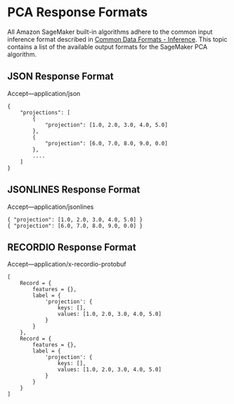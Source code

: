 # PCA Response Formats<a name="PCA-in-formats"></a>

All Amazon SageMaker built\-in algorithms adhere to the common input inference format described in [Common Data Formats \- Inference](https://docs.aws.amazon.com/sagemaker/latest/dg/cdf-inference.html)\. This topic contains a list of the available output formats for the SageMaker PCA algorithm\.

## JSON Response Format<a name="PCA-json"></a>

Accept—application/json

```
{
    "projections": [
        {
            "projection": [1.0, 2.0, 3.0, 4.0, 5.0]
        },
        {
            "projection": [6.0, 7.0, 8.0, 9.0, 0.0]
        },
        ....
    ]
}
```

## JSONLINES Response Format<a name="PCA-jsonlines"></a>

Accept—application/jsonlines

```
{ "projection": [1.0, 2.0, 3.0, 4.0, 5.0] }
{ "projection": [6.0, 7.0, 8.0, 9.0, 0.0] }
```

## RECORDIO Response Format<a name="PCA-recordio"></a>

Accept—application/x\-recordio\-protobuf

```
[
    Record = {
        features = {},
        label = {
            'projection': {
                keys: [],
                values: [1.0, 2.0, 3.0, 4.0, 5.0]
            }
        }
    },
    Record = {
        features = {},
        label = {
            'projection': {
                keys: [],
                values: [1.0, 2.0, 3.0, 4.0, 5.0]
            }
        }
    }  
]
```